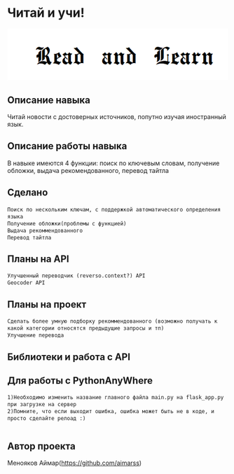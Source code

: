 # Читай и учи!
![](logo.png)
## Описание навыка
Читай новости с достоверных источников, попутно изучая иностранный язык. 
## Описание работы навыка
В навыке имеются 4 функции: поиск по ключевым словам, получение обложки, выдача рекомендованного, перевод тайтла
## Сделано
```
Поиск по нескольким ключам, с поддержкой автоматического определения языка
Получение обложки(проблемы с функцией)
Выдача рекоммендованного
Перевод тайтла
```
## Планы на API
```
Улучшенный переводчик (reverso.context?) API
Geocoder API

```
## Планы на проект
```
Сделать более умную подборку рекоммендованного (возможно получать к какой категории относятся предыдущие запросы и тп)
Улучшение перевода
```
## Библиотеки и работа с API
## Для работы с PythonAnyWhere
```
1)Необходимо изменить название главного файла main.py на flask_app.py при загрузке на сервер
2)Помните, что если выходит ошибка, ошибка может быть не в коде, и просто сделайте релоад :)
```
```
```
## Автор проекта
Менояков Аймар(https://github.com/aimarss)

